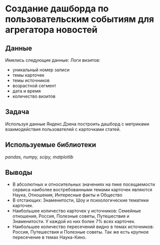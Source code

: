 # Создание дашборда по пользовательским событиям для агрегатора новостей
## Данные
Имелись следующие данные:
Логи визитов:

- уникальный номер записи
- темы карточек
- темы источников
- возрастной сегмент
- дата и время
- количество визитов

## Задача
Используя данные Яндекс.Дзена построить дашборд с метриками взаимодействия пользователей с карточками статей.
## Используемые библиотеки
*pandas, numpy, scipy, matplotlib*
## Выводы
- В абсолютных и относительных значениях на пике посещаемости 
сервиса наиболее востребованными темами карточек являются 
Наука, Отношения, Интересные факты и Общество
- В отстающих: Знаменитости, Шоу и психологические тематики 
карточек.
- Наибольшее количество карточек у источников: Семейные 
отношения, Россия, Полезные советы, Путешествия и 
Знаменитости. У каждой из них более 7% всех карточек.
- Наибольшее количество пересечений видно в темах источников: 
Россия, Путешествия и Полезные советы. Так же есть крупное 
пересечение в темах Наука-Кино.

